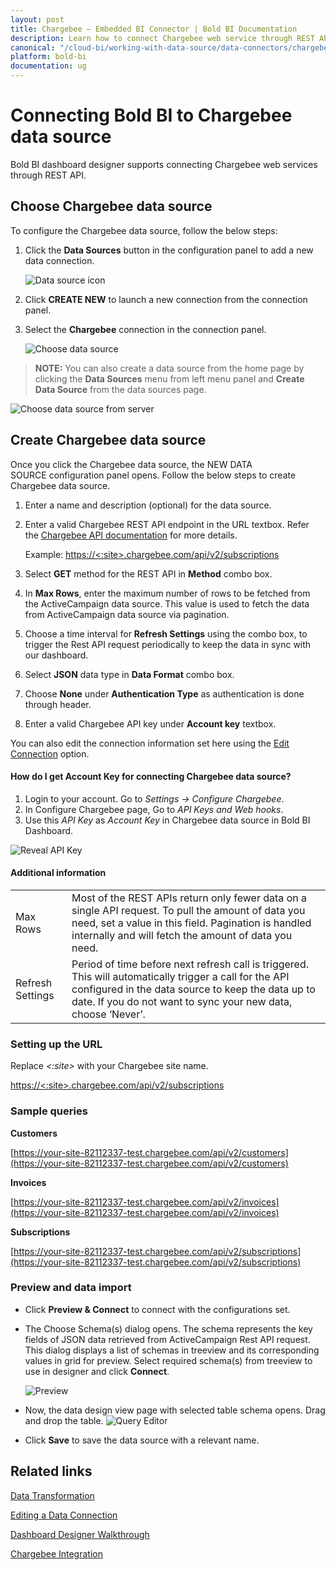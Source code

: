```yaml
---
layout: post
title: Chargebee – Embedded BI Connector | Bold BI Documentation
description: Learn how to connect Chargebee web service through REST API endpoint with Bold BI Embedded and create data source.
canonical: "/cloud-bi/working-with-data-source/data-connectors/chargebee/"
platform: bold-bi
documentation: ug
---
```


# Connecting Bold BI to Chargebee data source

Bold BI dashboard designer supports connecting Chargebee web services through REST API.

## Choose Chargebee data source

To configure the Chargebee data source, follow the below steps:

1. Click the **Data Sources** button in the configuration panel to add a new data connection.
   
   ![Data source icon](/static/assets/embedded/working-with-datasource/data-connectors/images/common/DataSourcesIcon.png)
   
2. Click **CREATE NEW** to launch a new connection from the connection panel.

3. Select the **Chargebee** connection in the connection panel.

    ![Choose data source](/static/assets/embedded/working-with-datasource/data-connectors/images/chargebee/ChooseDS.png)

> **NOTE:**  You can also create a data source from the home page by clicking the **Data Sources** menu from left menu panel and **Create Data Source** from the data sources page.

   ![Choose data source from server](/static/assets/embedded/working-with-datasource/data-connectors/images/chargebee/ChooseDS_server.png)

## Create Chargebee data source

Once you click the Chargebee data source, the NEW DATA SOURCE configuration panel opens. Follow the below steps to create Chargebee data source.
1. Enter a name and description (optional) for the data source.
2. Enter a valid Chargebee REST API endpoint in the URL textbox. Refer the [Chargebee API documentation](https://apidocs.chargebee.com/docs/api) for more details.

   Example: [https://&lt;:site&gt;.chargebee.com/api/v2/subscriptions](https://%3c:site%3e.chargebee.com/api/v2/subscriptions)

3. Select **GET** method for the REST API in **Method** combo box.
4. In **Max Rows**, enter the maximum number of rows to be fetched from the ActiveCampaign data source. This value is used to fetch the data from ActiveCampaign data source via pagination.
5. Choose a time interval for **Refresh Settings** using the combo box, to trigger the Rest API request periodically to keep the data in sync with our dashboard.  
6. Select **JSON** data type in **Data Format** combo box.
7. Choose **None** under **Authentication Type** as authentication is done through header. 
8. Enter a valid Chargebee API key under **Account key** textbox.

You can also edit the connection information set here using the [Edit Connection](/embedded-bi/working-with-data-source/editing-a-data-connection/) option.

#### How do I get Account Key for connecting Chargebee data source?

1. Login to your account. Go to *Settings -> Configure Chargebee*.
2. In Configure Chargebee page, Go to *API Keys and Web hooks*.
3. Use this *API Key* as *Account Key* in Chargebee data source in Bold BI Dashboard.

![Reveal API Key](/static/assets/embedded/working-with-datasource/data-connectors/images/chargebee/APIKey.png)

#### Additional information
<table width="600">
<tr>
<td>
Max Rows
</td>
<td>
Most of the REST APIs return only fewer data on a single API request. To pull the amount of data you need, set a value in this field.  
Pagination is handled internally and will fetch the amount of data you need.
</td>
</tr>
<tr>
<td>
Refresh Settings
</td>
<td>
Period of time before next refresh call is triggered. This will automatically trigger a call for the API configured in the data source to keep the data up to date. If you do not want to sync your new data, choose ‘Never’.
</td>
</tr>
</table>

### Setting up the URL

Replace *&lt;:site&gt;* with your Chargebee site name.

[https://&lt;:site&gt;.chargebee.com/api/v2/subscriptions](https://%3c:site%3e.chargebee.com/api/v2/subscriptions)

### Sample queries

**Customers**

[https://your-site-82112337-test.chargebee.com/api/v2/customers](https://your-site-82112337-test.chargebee.com/api/v2/customers)

**Invoices**

[https://your-site-82112337-test.chargebee.com/api/v2/invoices](https://your-site-82112337-test.chargebee.com/api/v2/invoices)

**Subscriptions**

[https://your-site-82112337-test.chargebee.com/api/v2/subscriptions](https://your-site-82112337-test.chargebee.com/api/v2/subscriptions)

### Preview and data import
* Click **Preview & Connect** to connect with the configurations set.
* The Choose Schema(s) dialog opens. The schema represents the key fields of JSON data retrieved from ActiveCampaign Rest API request. This dialog displays a list of schemas in treeview and its corresponding values in grid for preview. Select required schema(s) from treeview to use in designer and click **Connect**.

   ![Preview](/static/assets/embedded/working-with-datasource/data-connectors/images/common/Preview.png)

* Now, the data design view page with selected table schema opens. Drag and drop the table.
   ![Query Editor](/static/assets/embedded/working-with-datasource/data-connectors/images/common/QueryEditor.png)

* Click **Save** to save the data source with a relevant name.

## Related links
[Data Transformation](/embedded-bi/working-with-data-source/transforming-data/joining-table/)

[Editing a Data Connection](/embedded-bi/working-with-data-source/editing-a-data-connection/)   

[Dashboard Designer Walkthrough](/embedded-bi/getting-started/quick-start/)

[Chargebee Integration](https://www.boldbi.com/integrations/chargebee?utm_source=syncfusion&utm_medium=documentation&utm_campaign=boldbichargebeeintegration)